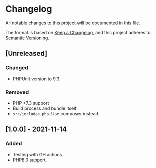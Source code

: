 # Changelog
All notable changes to this project will be documented in this file.

The format is based on [Keep a Changelog](https://keepachangelog.com/en/1.0.0/),
and this project adheres to [Semantic Versioning](https://semver.org/spec/v2.0.0.html).

## [Unreleased]
### Changed
- PHPUnit version to 9.3.

### Removed
- PHP <7.3 support
- Build process and bundle itself
- `src/includes.php`. Use composer instead.

## [1.0.0] - 2021-11-14
### Added
- Testing with GH actions.
- PHP8.0 support.
